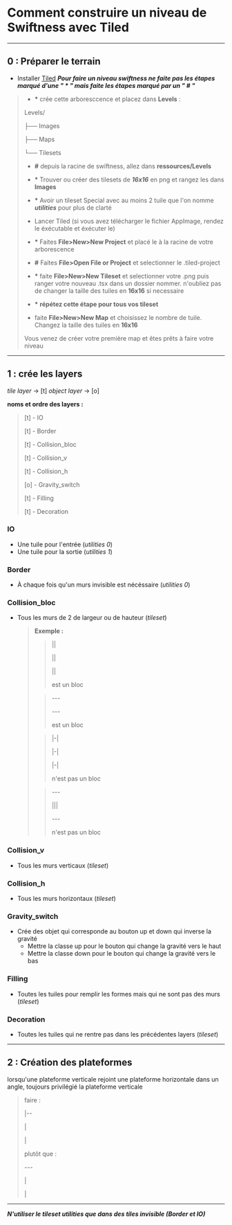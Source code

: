 # Comment construire un niveau de Swiftness avec Tiled

---

## 0 : Préparer le terrain

- Installer [Tiled](https://thorbjorn.itch.io/tiled)
***Pour faire un niveau swiftness ne faite pas les étapes marqué d'une " \* " mais faite les étapes marqué par un " # "***

>- **\*** crée cette arboresccence et placez dans **Levels** :
> 
>  Levels/
>
>  ├── Images
>
>  ├── Maps
> 
>  └── Tilesets
>- **#** depuis la racine de swiftness, allez dans **ressources/Levels**
>- **\*** Trouver ou créer des tilesets de ***16x16*** en png et rangez les dans **Images**
>- **\*** Avoir un tileset Special avec au moins 2 tuile que l'on nomme ***utilities*** pour plus de clarté
>- Lancer Tiled (si vous avez télécharger le fichier AppImage, rendez le éxécutable et éxécuter le)
>
>- **\*** Faites **File>New>New Project** et placé le à la racine de votre arborescence
>- **#** Faites **File>Open File or Project** et selectionner le .tiled-project
>- **\*** faite **File>New>New Tileset** et selectionner votre .png puis ranger votre nouveau .tsx dans un dossier nommer. n'oubliez pas de changer la taille des tuiles en **16x16** si necessaire
>- **\*** **répétez cette étape pour tous vos tileset**
>- faite **File>New>New Map** et choisissez le nombre de tuile. Changez la taille des tuiles en **16x16**
>
> Vous venez de créer votre première map et êtes prêts à faire votre niveau

---

## 1 : crée les layers

*tile layer* -> [t]
*object layer* -> [o]

**noms et ordre des layers :**
> [t] - IO
> 
> [t] - Border
>
> [t] - Collision_bloc
>
> [t] - Collision_v
> 
> [t] - Collision_h
> 
> [o] - Gravity_switch
> 
> [t] - Filling
> 
> [t] - Decoration

### IO

- Une tuile pour l'entrée (*utilities 0*)
- Une tuile pour la sortie (*utilities 1*)

### Border

- À chaque fois qu'un murs invisible est nécéssaire (*utilities 0*)

### Collision_bloc

- Tous les murs de 2 de largeur ou de hauteur (*tileset*)

  > **Exemple :**
  >> ||
  >> 
  >> ||
  >> 
  >> ||
  >> 
  >> est un bloc
  >>
  > <!---->
  >> \---
  >> 
  >> \---
  >> 
  >> est un bloc
  > <!---->
  >> \|-|
  >> 
  >> \|-|
  >> 
  >> \|-|
  >> 
  >> n'est pas un bloc
  > <!---->
  >> \---
  >> 
  >> |||
  >> 
  >> \---
  >> 
  >> n'est pas un bloc

### Collision_v

- Tous les murs verticaux (*tileset*)

### Collision_h

- Tous les murs horizontaux (*tileset*)

### Gravity_switch

- Crée des objet qui corresponde au bouton up et down qui inverse la gravité
  - Mettre la classe up pour le bouton qui change la gravité vers le haut
  - Mettre la classe down pour le bouton qui change la gravité vers le bas

### Filling

- Toutes les tuiles pour remplir les formes mais qui ne sont pas des murs (*tileset*)

### Decoration

- Toutes les tuiles qui ne rentre pas dans les précédentes layers (*tileset*)

---

## 2 : Création des plateformes

lorsqu'une plateforme verticale rejoint une plateforme horizontale dans un angle, toujours privilégié la plateforme verticale

> faire :
> 
> |--
> 
> |
> 
> |
>
> plutôt que :
> 
> \---
> 
> |
> 
> |

---

***N'utiliser le tileset utilities que dans des tiles invisible (Border et IO)***
